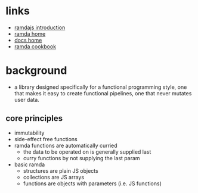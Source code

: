 # links
  - [ramdajs introduction](http://buzzdecafe.github.io/code/2014/05/16/introducing-ramda)
  - [ramda home](https://ramdajs.com/)
  - [docs home](https://ramdajs.com/docs/#)
  - [ramda cookbook](https://github.com/ramda/ramda/wiki/Cookbook)


# background
  - a library designed specifically for a functional programming style, one that makes it easy to create functional pipelines, one that never mutates user data.

## core principles
  - immutability
  - side-effect free functions
  - ramda functions are automatically curried
    - the data to be operated on is generally supplied last
    - curry functions by not supplying the last param
  - basic ramda
    - structures are plain JS objects
    - collections are JS arrays
    - functions are objects with parameters (i.e. JS functions)